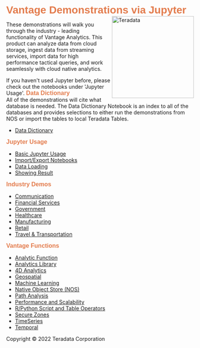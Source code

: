 <b style = 'font-size:28px;font-family:Arial;color:#E37C4D'>Vantage Demonstrations via Jupyter</b><img id=Teradata-logo src="https://www.teradata.com/Teradata/Images/Rebrand/Teradata_logo-two_color.png" alt="Teradata" width="220" align="right" />
 
These demonstrations will walk you through the industry - leading functionality of 
Vantage Analytics. This product can analyze data from cloud storage, ingest data from streaming services,
import data for high performance tactical queries, and work seamlessly with cloud native analytics.

If you haven't used Jupyter before, please check out the notebooks under 'Jupyter Usage'.
<b style = 'font-size:16px;font-family:Arial;color:#E37C4D'>Data Dictionary</b>
<br>All of the demonstrations will cite what database is needed. The Data Dictionary Notebook is an index to 
all of the databases and provides selections to either run the demonstrations from NOS or import the tables to local Teradata Tables.
* [Data Dictionary](UseCases/Data_Dictionary/Data_Dictionary.ipynb)

<b style = 'font-size:16px;font-family:Arial;color:#E37C4D'>Jupyter Usage</b>
* [Basic Jupyter Usage](Menus/Basic_Jupyter_Usage.md)
* [Import/Export Notebooks](Menus/Import/Export_Notebooks.md)
* [Data Loading](Menus/Data_Loading.md)
* [Showing Result](Menus/Showing_Result.md)

<b style = 'font-size:16px;font-family:Arial;color:#E37C4D'>Industry Demos</b>
* [Communication](Menus/Communication.md)
* [Financial Services](Menus/Financial_Services.md)
* [Government](Menus/Government.md)
* [Healthcare](Menus/Healthcare.md)
* [Manufacturing](Menus/Manufacturing.md)
* [Retail](Menus/Retail.md)
* [Travel & Transportation](Menus/Travel_&_Transportation.md)

<b style = 'font-size:16px;font-family:Arial;color:#E37C4D'>Vantage Functions</b>
* [Analytic Function](Menus/Analytic_Function.md)
* [Analytics Library](Menus/Analytics_Library.md)
* [4D Analytics](Menus/4D_Analytics.md)
* [Geospatial](Menus/Geospatial.md)
* [Machine Learning](Menus/Machine_Learning.md)
* [Native Object Store (NOS)](Menus/Native_Object_Store_(NOS).md)
* [Path Analysis](Menus/Path_Analysis.md)
* [Performance and Scalability](Menus/Performance_and_Scalability.md)
* [R/Python Script and Table Operators](Menus/R/Python_Script_and_Table_Operators.md)
* [Secure Zones](Menus/Secure_Zones.md)
* [TimeSeries](Menus/TimeSeries.md)
* [Temporal](Menus/Temporal.md)
 
Copyright © 2022 Teradata Corporation
